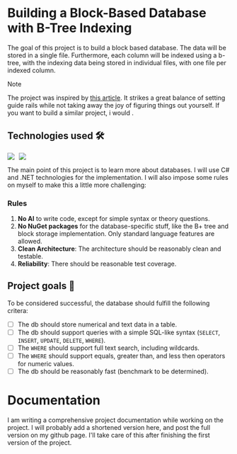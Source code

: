 # Building a Block-Based Database with B-Tree Indexing

The goal of this project is to build a block based database. The data will be stored in a single file. Furthermore, each column will be indexed using a b-tree, with the indexing data being stored in individual files, with one file per indexed column.

> [!NOTE]
>  The project was inspired by [this article](https://www.codeproject.com/Articles/1029838/Build-Your-Own-Database). It strikes a great balance of setting guide rails while not taking away the joy of figuring things out yourself. If you want to build a similar project, i would . 

## Technologies used 🛠
<div style="display: flex; flex-direction: row; gap: 10px">
  <img src="https://img.shields.io/badge/C%23-239120?style=for-the-badge&logo=csharp&logoColor=white" />
  <img src="https://img.shields.io/badge/.NET-512BD4?style=for-the-badge&logo=dotnet&logoColor=white" />
</div>

The main point of this project is to learn more about databases. I will use C# and .NET technologies for the implementation. I will also impose some rules on myself to make this a little more challenging:

### Rules

1. **No AI** to write code, except for simple syntax or theory questions.
2. **No NuGet packages** for the database-specific stuff, like the B+ tree and block storage implementation. Only standard language features are allowed.
3. **Clean Architecture**: The architecture should be reasonably clean and testable.
4. **Reliability**: There should be reasonable test coverage.

## Project goals 🎯

To be considered successful, the database should fulfill the following critera:

- [ ] The db should store numerical and text data in a table.
- [ ] The db should support queries with a simple SQL-like syntax (`SELECT`, `INSERT`, `UPDATE`, `DELETE`, `WHERE`).
- [ ] The `WHERE` should support full text search, including wildcards.
- [ ] The `WHERE` should support equals, greater than, and less then operators for numeric values.
- [ ] The db should be reasonably fast (benchmark to be determined).

# Documentation

I am writing a comprehensive project documentation while working on the project. I will probably add a shortened version here, and post the full version on my github page. I'll take care of this after finishing the first version of the project.
